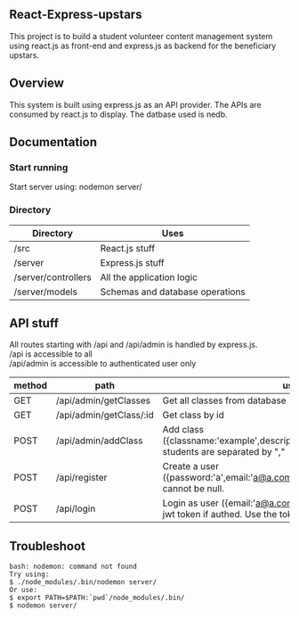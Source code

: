 ## React-Express-upstars
This project is to build a student volunteer content management system using react.js as front-end and express.js as backend for the beneficiary upstars.

## Overview
This system is built using express.js as an API provider. The APIs are consumed by react.js to display. The datbase used is nedb.

## Documentation
### Start running
Start server using: nodemon server/


### Directory

|Directory        |    Uses   |
|------------|---------------------|
|/src               |React.js stuff   |
|/server            |Express.js stuff |
|/server/controllers|All the application logic |
|/server/models     |Schemas and database operations |


## API stuff

All routes starting with /api and /api/admin is handled by express.js.  
/api is accessible to all  
/api/admin is accessible to authenticated user only  


|method|path|uses|
|------|----|----|
|GET| /api/admin/getClasses | Get all classes from database|
|GET| /api/admin/getClass/:id | Get class by id|
|POST| /api/admin/addClass | Add class ({classname:'example',description:'example',students:'a,b,c'}) students are separated by ","|
|POST| /api/register | Create a user ({password:'a',email:'a@a.com',firstName:'a',lastName:'a'}) cannot be null.|
|POST| /api/login | Login as user ({email:'a@a.com',password:'a'}) Will return a jwt token if authed. Use the token to access /api/admin|


## Troubleshoot
```
bash: nodemon: command not found
Try using:
$ ./node_modules/.bin/nodemon server/
Or use:
$ export PATH=$PATH:`pwd`/node_modules/.bin/
$ nodemon server/
```

